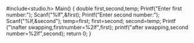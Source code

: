 #include<studio.h>
Main()
{
 double first,second,temp;
 Printf("Enter first number:");
 Scanf("%lf",&first);
 Printf("Enter second number:");
 Scanf("%lf,&second");
 temp=first;
 first=second;
 second=temp;
Printf ("\nafter swapping,firstnumber=%2lf",first);
printf("after swapping,second number=%2lf",second);
return 0;
}

